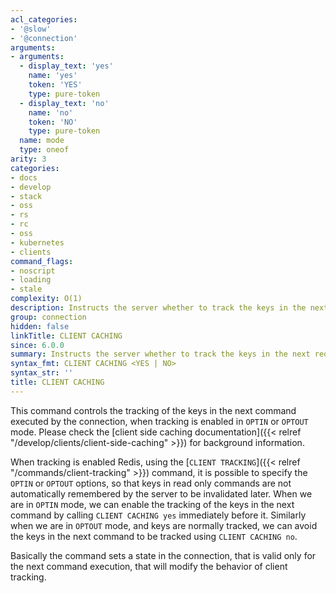 ```yaml
---
acl_categories:
- '@slow'
- '@connection'
arguments:
- arguments:
  - display_text: 'yes'
    name: 'yes'
    token: 'YES'
    type: pure-token
  - display_text: 'no'
    name: 'no'
    token: 'NO'
    type: pure-token
  name: mode
  type: oneof
arity: 3
categories:
- docs
- develop
- stack
- oss
- rs
- rc
- oss
- kubernetes
- clients
command_flags:
- noscript
- loading
- stale
complexity: O(1)
description: Instructs the server whether to track the keys in the next request.
group: connection
hidden: false
linkTitle: CLIENT CACHING
since: 6.0.0
summary: Instructs the server whether to track the keys in the next request.
syntax_fmt: CLIENT CACHING <YES | NO>
syntax_str: ''
title: CLIENT CACHING
---
```

This command controls the tracking of the keys in the next command executed
by the connection, when tracking is enabled in `OPTIN` or `OPTOUT` mode.
Please check the
[client side caching documentation]({{< relref "/develop/clients/client-side-caching" >}}) for
background information.

When tracking is enabled Redis, using the [`CLIENT TRACKING`]({{< relref "/commands/client-tracking" >}}) command, it is
possible to specify the `OPTIN` or `OPTOUT` options, so that keys
in read only commands are not automatically remembered by the server to
be invalidated later. When we are in `OPTIN` mode, we can enable the
tracking of the keys in the next command by calling `CLIENT CACHING yes`
immediately before it. Similarly when we are in `OPTOUT` mode, and keys
are normally tracked, we can avoid the keys in the next command to be
tracked using `CLIENT CACHING no`.

Basically the command sets a state in the connection, that is valid only
for the next command execution, that will modify the behavior of client
tracking.
